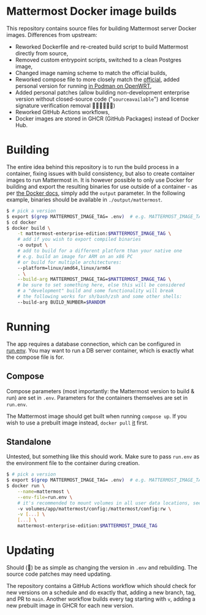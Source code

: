 # Mattermost Docker image builds

This repository contains source files for building Mattermost server Docker images. Differences from upstream:

* Reworked Dockerfile and re-created build script to build Mattermost directly from source,
* Removed custom entrypoint scripts, switched to a clean Postgres image,
* Changed image naming scheme to match the official builds,
* Reworked compose file to more closely match the [official](https://github.com/mattermost/docker),
  added personal version for running [in Podman on OpenWRT](https://github.com/DEREFERENC3D/mattermost-docker/tree/openwrt),
* Added personal patches (allow building non-development enterprise version without closed-source code ("`sourceavailable`") and license signature verification removal 🏴‍☠️🏴‍☠️🏴‍☠️)
* Reworked GitHub Actions workflows,
* Docker images are stored in GHCR (GitHub Packages) instead of Docker Hub.

# Building

The entire idea behind this repository is to run the build process in a container, fixing issues with build consistency, but also to create container images to run Mattermost in. It is however possible to only use Docker for building and export the resulting binaries for use outside of a container - as per [the Docker docs](https://docs.docker.com/build/building/export/), simply add the `output` parameter. In the following example, binaries should be available in `./output/mattermost`.

```bash
$ # pick a version
$ export $(grep MATTERMOST_IMAGE_TAG= .env)  # e.g. MATTERMOST_IMAGE_TAG=v10.11.2
$ cd docker
$ docker build \
	-t mattermost-enterprise-edition:$MATTERMOST_IMAGE_TAG \
	# add if you wish to export compiled binaries
	-o output \
	# add to build for a different platform than your native one
	# e.g. build an image for ARM on an x86 PC
	# or build for multiple architectures:
	--platform=linux/amd64,linux/arm64
	. \
	--build-arg MATTERMOST_IMAGE_TAG=$MATTERMOST_IMAGE_TAG \
	# be sure to set something here, else this will be considered
	# a "development" build and some functionality will break
	# the following works for sh/bash/zsh and some other shells:
	--build-arg BUILD_NUMBER=$RANDOM
```

# Running

The app requires a database connection, which can be configured in [run.env](./run.env). You may want to run a DB server container, which is exactly what the compose file is for.

## Compose

Compose parameters (most importantly: the Mattermost version to build & run) are set in `.env`. Parameters for the containers themselves are set in `run.env`.

The Mattermost image should get built when running `compose up`. If you wish to use a prebuilt image instead, `docker pull` [it](https://github.com/DEREFERENC3D/mattermost-docker/pkgs/container/mattermost-docker%2Fmattermost-enterprise-edition) first.

## Standalone

Untested, but something like this should work. Make sure to pass `run.env` as the environment file to the container during creation.

```bash
$ # pick a version
$ export $(grep MATTERMOST_IMAGE_TAG= .env)  # e.g. MATTERMOST_IMAGE_TAG=v10.11.2
$ docker run \
	--name=mattermost \
	--env-file=run.env \
	# it's recommended to mount volumes in all user data locations, see the compose and .env files for all mounts
	-v volumes/app/mattermost/config:/mattermost/config:rw \
	-v [...] \
	[...] \
	mattermost-enterprise-edition:$MATTERMOST_IMAGE_TAG
```

# Updating

Should (🤞) be as simple as changing the version in `.env` and rebuilding. The source code patches may need updating.

The repository contains a GitHub Actions workflow which should check for new versions on a schedule and do exactly that, adding a new branch, tag, and PR to `main`. Another workflow builds every tag starting with `v`, adding a new prebuilt image in GHCR for each new version.
